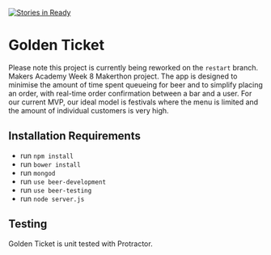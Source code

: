 [![Stories in Ready](https://badge.waffle.io/beerpromise/beer-promise.png?label=ready&title=Ready)](https://waffle.io/beerpromise/beer-promise)

Golden Ticket
=========

Please note this project is currently being reworked on the `restart` branch. Makers Academy Week 8 Makerthon project. The app is designed to minimise the amount of time spent queueing for beer and to simplify placing an order, with real-time order confirmation between a bar and a user. For our current MVP, our ideal model is festivals where the menu is limited and the amount of individual customers is very high. 

Installation Requirements
------

- run ```npm install```
- run ```bower install```
- run ```mongod```
- run ```use beer-development```
- run ```use beer-testing```
- run ```node server.js```

Testing
------

Golden Ticket is unit tested with Protractor.